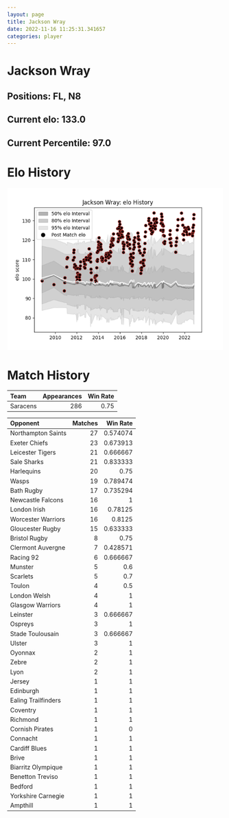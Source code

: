 ```yaml
---  
layout: page  
title: Jackson Wray  
date: 2022-11-16 11:25:31.341657  
categories: player  
---
```

# Jackson Wray

## Positions: FL, N8

## Current elo: 133.0

## Current Percentile: 97.0

# Elo History


![elo history](history_JacksonWray.png)
# Match History


| Team     |   Appearances |   Win Rate |
|:---------|--------------:|-----------:|
| Saracens |           286 |       0.75 |

| Opponent            |   Matches |   Win Rate |
|:--------------------|----------:|-----------:|
| Northampton Saints  |        27 |   0.574074 |
| Exeter Chiefs       |        23 |   0.673913 |
| Leicester Tigers    |        21 |   0.666667 |
| Sale Sharks         |        21 |   0.833333 |
| Harlequins          |        20 |   0.75     |
| Wasps               |        19 |   0.789474 |
| Bath Rugby          |        17 |   0.735294 |
| Newcastle Falcons   |        16 |   1        |
| London Irish        |        16 |   0.78125  |
| Worcester Warriors  |        16 |   0.8125   |
| Gloucester Rugby    |        15 |   0.633333 |
| Bristol Rugby       |         8 |   0.75     |
| Clermont Auvergne   |         7 |   0.428571 |
| Racing 92           |         6 |   0.666667 |
| Munster             |         5 |   0.6      |
| Scarlets            |         5 |   0.7      |
| Toulon              |         4 |   0.5      |
| London Welsh        |         4 |   1        |
| Glasgow Warriors    |         4 |   1        |
| Leinster            |         3 |   0.666667 |
| Ospreys             |         3 |   1        |
| Stade Toulousain    |         3 |   0.666667 |
| Ulster              |         3 |   1        |
| Oyonnax             |         2 |   1        |
| Zebre               |         2 |   1        |
| Lyon                |         2 |   1        |
| Jersey              |         1 |   1        |
| Edinburgh           |         1 |   1        |
| Ealing Trailfinders |         1 |   1        |
| Coventry            |         1 |   1        |
| Richmond            |         1 |   1        |
| Cornish Pirates     |         1 |   0        |
| Connacht            |         1 |   1        |
| Cardiff Blues       |         1 |   1        |
| Brive               |         1 |   1        |
| Biarritz Olympique  |         1 |   1        |
| Benetton Treviso    |         1 |   1        |
| Bedford             |         1 |   1        |
| Yorkshire Carnegie  |         1 |   1        |
| Ampthill            |         1 |   1        |